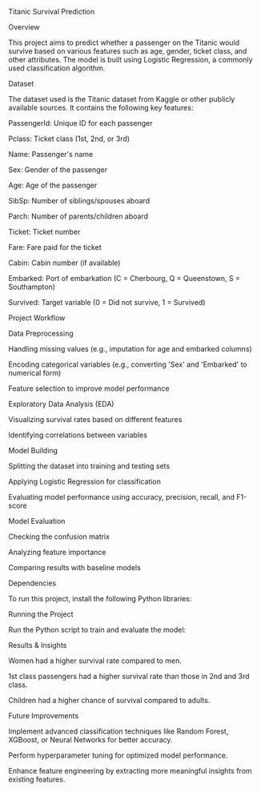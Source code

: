 Titanic Survival Prediction

Overview

This project aims to predict whether a passenger on the Titanic would survive based on various features such as age, gender, ticket class, and other attributes. The model is built using Logistic Regression, a commonly used classification algorithm.

Dataset

The dataset used is the Titanic dataset from Kaggle or other publicly available sources. It contains the following key features:

PassengerId: Unique ID for each passenger

Pclass: Ticket class (1st, 2nd, or 3rd)

Name: Passenger's name

Sex: Gender of the passenger

Age: Age of the passenger

SibSp: Number of siblings/spouses aboard

Parch: Number of parents/children aboard

Ticket: Ticket number

Fare: Fare paid for the ticket

Cabin: Cabin number (if available)

Embarked: Port of embarkation (C = Cherbourg, Q = Queenstown, S = Southampton)

Survived: Target variable (0 = Did not survive, 1 = Survived)

Project Workflow

Data Preprocessing

Handling missing values (e.g., imputation for age and embarked columns)

Encoding categorical variables (e.g., converting 'Sex' and 'Embarked' to numerical form)

Feature selection to improve model performance

Exploratory Data Analysis (EDA)

Visualizing survival rates based on different features

Identifying correlations between variables

Model Building

Splitting the dataset into training and testing sets

Applying Logistic Regression for classification

Evaluating model performance using accuracy, precision, recall, and F1-score

Model Evaluation

Checking the confusion matrix

Analyzing feature importance

Comparing results with baseline models

Dependencies

To run this project, install the following Python libraries:

Running the Project

Run the Python script to train and evaluate the model:

Results & Insights

Women had a higher survival rate compared to men.

1st class passengers had a higher survival rate than those in 2nd and 3rd class.

Children had a higher chance of survival compared to adults.

Future Improvements

Implement advanced classification techniques like Random Forest, XGBoost, or Neural Networks for better accuracy.

Perform hyperparameter tuning for optimized model performance.

Enhance feature engineering by extracting more meaningful insights from existing features.


